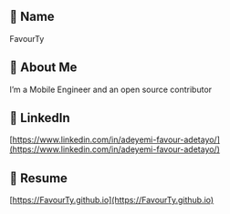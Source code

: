 ## 👤 Name
FavourTy

## 🧠 About Me
I’m a Mobile Engineer and an open source contributor

## 💼 LinkedIn
[https://www.linkedin.com/in/adeyemi-favour-adetayo/](https://www.linkedin.com/in/adeyemi-favour-adetayo/)

## 📄 Resume
[https://FavourTy.github.io](https://FavourTy.github.io)
